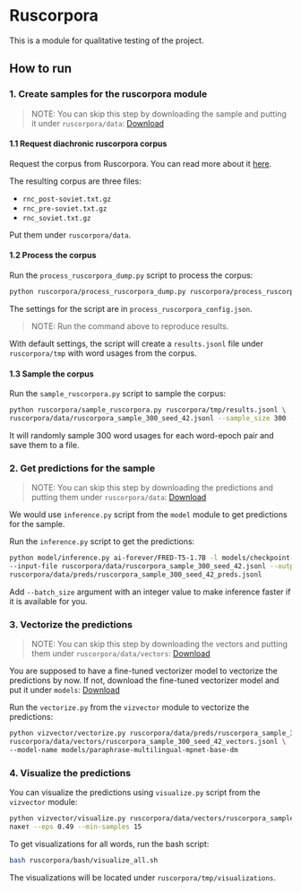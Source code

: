 # Ruscorpora

This is a module for qualitative testing of the project.

## How to run

### 1. Create samples for the ruscorpora module

> NOTE: You can skip this step by downloading the sample and putting it under `ruscorpora/data`:
> [Download](https://github.com/tatarinovst2/work-definition-modeling/issues/35)

#### 1.1 Request diachronic ruscorpora corpus

Request the corpus from Ruscorpora.
You can read more about it [here](https://ruscorpora.ru/page/corpora-datasets/).

The resulting corpus are three files:

- `rnc_post-soviet.txt.gz`
- `rnc_pre-soviet.txt.gz`
- `rnc_soviet.txt.gz`

Put them under `ruscorpora/data`.

#### 1.2 Process the corpus

Run the `process_ruscorpora_dump.py` script to process the corpus:

```bash
python ruscorpora/process_ruscorpora_dump.py ruscorpora/process_ruscorpora_20_words_config.json
```

The settings for the script are in `process_ruscorpora_config.json`.

> NOTE: Run the command above to reproduce results.

With default settings, the script will create a `results.jsonl` file under `ruscorpora/tmp`
with word usages from the corpus.

#### 1.3 Sample the corpus

Run the `sample_ruscorpora.py` script to sample the corpus:

```bash
python ruscorpora/sample_ruscorpora.py ruscorpora/tmp/results.jsonl \
ruscorpora/data/ruscorpora_sample_300_seed_42.jsonl --sample_size 300 --seed 42
```

It will randomly sample 300 word usages for each word-epoch pair and save them to a file.

### 2. Get predictions for the sample

> NOTE: You can skip this step by downloading the predictions and putting them
> under `ruscorpora/data`:
> [Download](https://github.com/tatarinovst2/work-definition-modeling/issues/36)

We would use `inference.py` script from the `model` module to get predictions for the sample.

Run the `inference.py` script to get the predictions:

```bash
python model/inference.py ai-forever/FRED-T5-1.7B -l models/checkpoint-41000
--input-file ruscorpora/data/ruscorpora_sample_300_seed_42.jsonl --output-file \
ruscorpora/data/preds/ruscorpora_sample_300_seed_42_preds.jsonl
```

Add `--batch_size` argument with an integer value to make inference faster
if it is available for you.

### 3. Vectorize the predictions

> NOTE: You can skip this step by downloading the vectors and putting them
> under `ruscorpora/data/vectors`:
> [Download](https://drive.google.com/file/d/1E4bzgejBOJGmM_JNChl7QQkvpULUndtl/view?usp=sharing)

You are supposed to have a fine-tuned vectorizer model to vectorize the predictions by now.
If not, download the fine-tuned vectorizer model and put it under `models`:
[Download](https://github.com/tatarinovst2/work-definition-modeling/issues/32)

Run the `vectorize.py` from the `vizvector` module to vectorize the predictions:

```bash
python vizvector/vectorize.py ruscorpora/data/preds/ruscorpora_sample_300_seed_42_preds.jsonl \
ruscorpora/data/vectors/ruscorpora_sample_300_seed_42_vectors.jsonl \
--model-name models/paraphrase-multilingual-mpnet-base-dm
```

### 4. Visualize the predictions

You can visualize the predictions using `visualize.py` script from the `vizvector` module:

```bash
python vizvector/visualize.py ruscorpora/data/vectors/ruscorpora_sample_300_seed_42_vectors.jsonl \
пакет --eps 0.49 --min-samples 15
```

To get visualizations for all words, run the bash script:

```bash
bash ruscorpora/bash/visualize_all.sh
```

The visualizations will be located under `ruscorpora/tmp/visualizations`.

